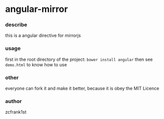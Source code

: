 # angular-mirror

### describe
this is a angular directive for mirrorjs

### usage
first in the root directory of the project: `bower install angular`
then see `demo.html` to know how to use

### other
everyone can fork it and make it better, because it is obey the MIT Licence

### author

zcfrank1st